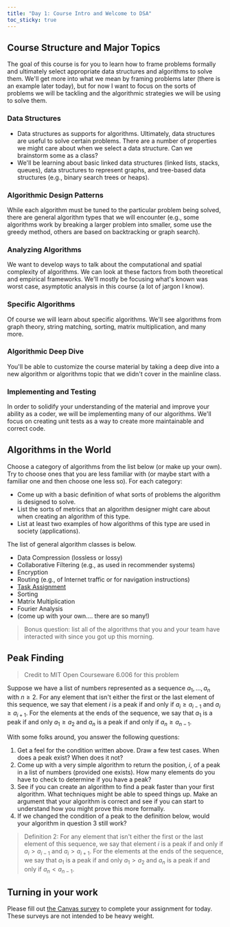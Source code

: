 ```yaml
---
title: "Day 1: Course Intro and Welcome to DSA"
toc_sticky: true
---
```


## Course Structure and Major Topics

The goal of this course is for you to learn how to frame problems formally and ultimately select appropriate data structures and algorithms to solve them.  We'll get more into what we mean by framing problems later (there is an example later today), but for now I want to focus on the sorts of problems we will be tackling and the algorithmic strategies we will be using to solve them.

### Data Structures

* Data structures as supports for algorithms.  Ultimately, data structures are useful to solve certain problems.  There are a number of properties we might care about when we select a data structure.  Can we brainstorm some as a class?
* We'll be learning about basic linked data structures (linked lists, stacks, queues), data structures to represent graphs, and tree-based data structures (e.g., binary search trees or heaps).

### Algorithmic Design Patterns

While each algorithm must be tuned to the particular problem being solved, there are general algorithm types that we will encounter (e.g., some algorithms work by breaking a larger problem into smaller, some use the greedy method, others are based on backtracking or graph search).

### Analyzing Algorithms

We want to develop ways to talk about the computational and spatial complexity of algorithms.  We can look at these factors from both theoretical and empirical frameworks.  We'll mostly be focusing what's known was worst case, asymptotic analysis in this course (a lot of jargon I know).

### Specific Algorithms

Of course we will learn about specific algorithms.  We'll see algorithms from graph theory, string matching, sorting, matrix multiplication, and many more.

### Algorithmic Deep Dive

You'll be able to customize the course material by taking a deep dive into a new algorithm or algorithms topic that we didn't cover in the mainline class.

### Implementing and Testing

In order to solidify your understanding of the material and improve your ability as a coder, we will be implementing many of our algorithms.  We'll focus on creating unit tests as a way to create more maintainable and correct code.

## Algorithms in the World

Choose a category of algorithms from the list below (or make up your own).   Try to choose ones that you are less familiar with (or maybe start with a familiar one and then choose one less so).  For each category:

* Come up with a basic definition of what sorts of problems the algorithm is designed to solve.
* List the sorts of metrics that an algorithm designer might care about when creating an algorithm of this type.
* List at least two examples of how algorithms of this type are used in society (applications).

The list of general algorithm classes is below.
* Data Compression (lossless or lossy)
* Collaborative Filtering (e.g., as used in recommender systems)
* Encryption
* Routing (e.g., of Internet traffic or for navigation instructions)
* [Task Assignment](https://en.wikipedia.org/wiki/Assignment_problem)
* Sorting
* Matrix Multiplication
* Fourier Analysis
* (come up with your own.... there are so many!)


> Bonus question: list all of the algorithms that you and your team have interacted with since you got up this morning.

## Peak Finding

> Credit to MIT Open Courseware 6.006 for this problem

Suppose we have a list of numbers represented as a sequence $a_1, \ldots, a_n$ with $n \geq 2$.  For any element that isn't either the first or the last element of this sequence, we say that element $i$ is a peak if and only if $a_i \geq  a_{i-1}~\text{and}~a_i \geq a_{i+1}$.  For the elements at the ends of the sequence, we say that $a_1$ is a peak if and only $a_1 \geq a_2$ and $a_n$ is a peak if and only if $a_n \geq a_{n-1}$.


With some folks around, you answer the following questions:

1. Get a feel for the condition written above.  Draw a few test cases.  When does a peak exist?  When does it not?
2. Come up with a very simple algorithm to return the position, $i$, of a peak in a list of numbers (provided one exists).  How many elements do you have to check to determine if you have a peak?
3. See if you can create an algorithm to find a peak faster than your first algorithm.  What techniques might be able to speed things up.  Make an argument that your algorithm is correct and see if you can start to understand how you might prove this more formally.
4. If we changed the condition of a peak to the definition below, would your algorithm in question 3 still work?

> Definition 2: For any element that isn't either the first or the last element of this sequence, we say that element $i$ is a peak if and only if $a_i > a_{i-1}~\text{and}~a_i > a_{i+1}$.  For the elements at the ends of the sequence, we say that $a_1$ is a peak if and only $a_1 > a_2$ and $a_n$ is a peak if and only if $a_n < a_{n-1}$.

## Turning in your work

Please fill out [the Canvas survey](https://olin.instructure.com/courses/761/quizzes/2094) to complete your assignment for today.  These surveys are not intended to be heavy weight.
